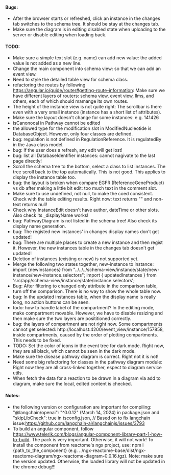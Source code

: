#### Bugs:
- After the browser starts or refreshed, click an instance in the changes tab switches to the schema tree. It should be stay at the changes tab.
- Make sure the diagram is in editing disabled state when uploading to the server or disable editing when loading back.

#### TODO:
- Make sure a simple text slot (e.g. name) can add new value: the added value is not added as a new line.
- Change the main component into schema view: so that we can add an event view.
- Need to style the detailed table view for schema class.
- refactoring the routes by following https://angular.io/guide/router#getting-route-information: Make sure we have different layers of routers: schema view, event view, llms, and others, each of which should mamange its own routes.
- The height of the instance view is not quite right: The scrollbar is there even with a very small instance (instance has a short list of attributes).
- Make sure the layout doesn't change for some instances: e.g. 141426
- isCanonocal in Pathway cannot be edited
- the allowed type for the modification slot in ModifiedNucleotide is DatabaseObject. However, only four classes are defined.
- bug: regulation is not defined in RegulationReference. It is regulatedBy in the Java class model.
- bug: If the user does a refresh, any edit will get lost!
- bug: list all DatabaseIdentifier instances: cannot nagivate to the last page directly!
- Scroll the schema tree to the bottom, select a class to list instances. The tree scroll back to the top automatically. This is not good. This applies to display the instance table too. 
- bug: the layout is broken when compare EGFR (ReferenceGeneProduct) vs db after making a little bit edit: too much text in the comment slot.
- Make sure to use undefined, not null, to make the coed consistent. Check with the table editing results. Right now: text returns "" and non-text returns null!
- Check why InstanceEdit doesn't have author, dateTime or other slots. Also check its _displayName works!
- bug: PathwayDiagram is not listed in the schema tree! Also check its display name generation.
- bug: The registed new instances' in changes display names don't get updated!
- bug: There are multiple places to create a new instance and then regist it. However, the new instances table in the changes tab doesn't get updated!
- Deletion of instances (existing or new) is not supported yet.
- Merge the following two states together, new-instance to instance:
import {newInstances} from "../../../schema-view/instance/state/new-instance/new-instance.selectors";
import { updatedInstances } from 'src/app/schema-view/instance/state/instance.selectors';
- Bug: After filtering to changed only attribute in the comparison table, turn off the comparison. There is no way to show the whole table now.
- bug: In the updated instances table, when the display name is really long, no action buttons can be seen.
- todo: how to handle label of the compartment? In the editing mode, make compartment movable. However, we have to disable resizing and then make sure the two layers are posititioned correctly.
- bug: the layers of compartment are not right now. Some compartments cannot get selected: http://localhost:4200/event_view/instance/157858, inside compartments, caused by the order of plotting compartments. This needs to be fixed.
- TODO: Set the color of icons in the event tree for dark mode. Right now, they are all black, which cannot be seen in the dark mode.
- Make sure the disease pathway diagram is correct. Right not it is not!
- Need some big refactoring for classes in the pathway diagram module: Right now they are all cross-linked together, espect to diagram service utils.
- When fetch the data for a reaction to be drawn in a diagram via add to diagram, make sure the local, edited content is checked.


#### Notes:
- the following version or configuration are important for compiling: "@langchain/openai": "^0.0.12" (March 14, 2024) in package.json and "skipLibCheck": true in tsconfig.json, // Based on to fix langchain issue:https://github.com/langchain-ai/langchainjs/issues/3793
- To build an angular component, follow https://www.telerik.com/blogs/angular-component-library-part-1-how-to-build. The pack is very important. Otherwise, it will not work! To install the component from reactome's ngx project, use: npm i {path_to_the_component} (e.g. ../ngx-reactome-base/dist/ngx-reactome-diagram/ngx-reactome-diagram-0.0.16.tgz). Note: make sure the version updated. Otherwise, the loaded library will not be updated in the chrome debug!!!

